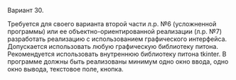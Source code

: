 Вариант 30.

Требуется для своего варианта второй части л.р. №6 (усложненной программы) или ее объектно-ориентированной реализации
(л.р. №7) разработать реализацию с использованием графического интерфейса. Допускается использовать любую графическую
библиотеку питона. Рекомендуется использовать внутреннюю библиотеку питона  tkinter.
В программе должны быть реализованы минимум одно окно ввода, одно окно вывода, текстовое поле, кнопка.

